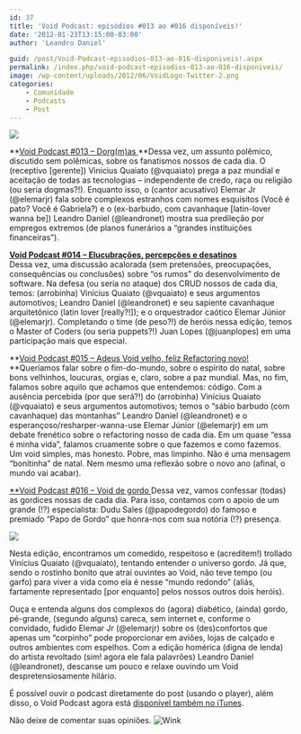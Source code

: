 ```yaml
---
id: 37
title: 'Void Podcast: episódios #013 ao #016 disponíveis!'
date: '2012-01-23T13:15:00-03:00'
author: 'Leandro Daniel'

guid: /post/Void-Podcast-episodios-013-ao-016-disponiveis!.aspx
permalink: /index.php/void-podcast-episodios-013-ao-016-disponiveis/
image: /wp-content/uploads/2012/06/VoidLogo-Twitter-2.png
categories:
    - Comunidade
    - Podcasts
    - Post
---
```


![](http://leandrodaniel.com/pics/VoidBanner.png)

**[Void Podcast #013 – Dorg(m)as  ](http://voidpodcast.com/2011/11/15/void-podcast-013-dorgmas/)**Dessa vez, um assunto polêmico, discutido sem polêmicas, sobre os fanatismos nossos de cada dia. O (receptivo \[gerente\]) Vinicius Quaiato (@vquaiato) prega a paz mundial e aceitação de todas as tecnologias – independente de credo, raça ou religião (ou seria dogmas?!). Enquanto isso, o (cantor acusativo) Elemar Jr (@elemarjr) fala sobre complexos estranhos com nomes esquisitos (Você é pato? Você é Gabriela?) e o (ex-barbudo, com cavanhaque \[latin-lover wanna be\]) Leandro Daniel (@leandronet) mostra sua predileção por empregos extremos (de planos funerários a “grandes instituições financeiras”).

**[Void Podcast #014 – Elucubrações, percepções e desatinos](http://voidpodcast.com/2011/11/19/void-podcast-014-elucubracoes-percepcoes-e-desatinos/)**  
Dessa vez, uma discussão acalorada (sem pretensões, preocupações, consequências ou conclusões) sobre “os rumos” do desenvolvimento de software. Na defesa (ou seria no ataque) dos CRUD nossos de cada dia, temos: (arrobinha) Vinícius Quaiato (@vquaiato) e seus argumentos automotivos; Leandro Daniel (@leandronet) e seu sapiente cavanhaque arquitetônico (latin lover \[really?!\]); e o orquestrador caótico Elemar Júnior (@elemarjr). Completando o time (de peso?!) de heróis nessa edição, temos o Master of Coders (ou seria puppets?!) Juan Lopes (@juanplopes) em uma participação mais que especial.

**[Void Podcast #015 – Adeus Void velho, feliz Refactoring novo!  ](http://voidpodcast.com/2011/12/30/void-podcast-015-adeus-void-velho-feliz-refactoring-novo/)**Queríamos falar sobre o fim-do-mundo, sobre o espírito do natal, sobre bons velhinhos, loucuras, orgias e, claro, sobre a paz mundial. Mas, no fim, falamos sobre aquilo que achamos que entendemos: código. Com a ausência percebida (por que será?!) do (arrobinha) Vinícius Quaiato (@vquaiato) e seus argumentos automotivos; temos o “sábio barbudo (com cavanhaque) das montanhas” Leandro Daniel (@leandronet) e o esperançoso/resharper-wanna-use Elemar Júnior (@elemarjr) em um debate frenético sobre o refactoring nosso de cada dia. Em um quase “essa é minha vida”, falamos cruamente sobre o que fazemos e como fazemos. Um void simples, mas honesto. Pobre, mas limpinho. Não é uma mensagem “bonitinha” de natal. Nem mesmo uma reflexão sobre o novo ano (afinal, o mundo vai acabar).

[**Void Podcast #016 – Void de gordo  ](http://voidpodcast.com/2012/01/14/void-podcast-016-void-de-gordo/)Dessa vez, vamos confessar (todas) as gordices nossas de cada dia. Para isso, contamos com o apoio de um grande (!?) especialista: Dudu Sales (@papodegordo) do famoso e premiado “Papo de Gordo” que honra-nos com sua notória (!?) presença.

![](http://leandrodaniel.com/pics/podcastimage_136960.gif)

Nesta edição, encontramos um comedido, respeitoso e (acreditem!) trollado Vinícius Quaiato (@vquaiato), tentando entender o universo gordo. Já que, sendo o rostinho bonito que atraí ouvintes ao Void, não teve tempo (ou garfo) para viver a vida como ela é nesse “mundo redondo” (aliás, fartamente representado \[por enquanto\] pelos nossos outros dois heróis).

Ouça e entenda alguns dos complexos do (agora) diabético, (ainda) gordo, pé-grande, (segundo alguns) careca, sem internet e, conforme o convidado, fudido Elemar Jr (@elemarjr) sobre os (des)confortos que apenas um “corpinho” pode proporcionar em aviões, lojas de calçado e outros ambientes com espelhos. Com a edição homérica (digna de lenda) do artista revoltado (sim! agora ele fala palavrões) Leandro Daniel (@leandronet), descanse um pouco e relaxe ouvindo um Void despretensiosamente hilário.

É possível ouvir o podcast diretamente do post (usando o player), além disso, o Void Podcast agora está [disponível também no iTunes](http://itunes.apple.com/br/podcast/void-podcast/id443186480).

Não deixe de comentar suas opiniões. ![Wink](http://www.leandrodaniel.com/editors/tiny_mce_3_4_3_1/plugins/emotions/img/smiley-wink.gif "Wink")